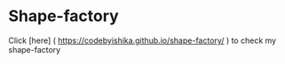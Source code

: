 # Shape-factory
Click [here] ( https://codebyishika.github.io/shape-factory/ ) to check my shape-factory
